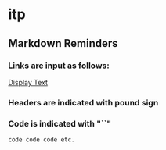 # itp
## Markdown Reminders
### Links are input as follows:
[Display Text](https://chromatone.center/media/pdf/who-cares-if-you-listen.pdf "Milton Babbitt")
### Headers are indicated with pound sign
### Code is indicated with "``"
`code
code
code etc.`
